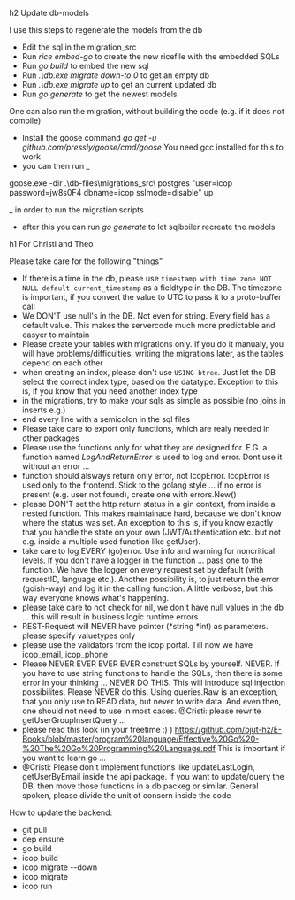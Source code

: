 h2 Update db-models

I use this steps to regenerate the models from the db

* Edit the sql in the migration_src
* Run _rice embed-go_ to create the new ricefile with the embedded SQLs
* Run _go build_ to embed the new sql
* Run _.\db.exe migrate down-to 0_ to get an empty db
* Run _.\db.exe migrate up_ to get an current updated db
* Run _go generate_ to get the newest models

One can also run the migration, without building the code (e.g. if it does not compile)

* Install the goose command _go get -u github.com/pressly/goose/cmd/goose_
  You need gcc installed for this to work
* you can then run \_

goose.exe -dir .\db-files\migrations_src\ postgres "user=icop password=jw8s0F4 dbname=icop sslmode=disable" up

\_ in order to run the migration scripts

* after this you can run _go generate_ to let sqlboiler recreate the models

h1 For Christi and Theo

Please take care for the following "things"

* If there is a time in the db, please use
  `timestamp with time zone NOT NULL default current_timestamp`
  as a fieldtype in the DB. The timezone is important, if you convert the value to UTC to pass it to a proto-buffer call
* We DON'T use null's in the DB. Not even for string. Every field has a default value. This makes the servercode much more predictable and easyer to maintain
* Please create your tables with migrations only. If you do it manualy, you will have problems/difficulties, writing the migrations later, as the tables depend on each other
* when creating an index, please don't use `USING btree`. Just let the DB select the correct index type, based on the datatype. Exception to this is, if you know that you need another index type
* in the migrations, try to make your sqls as simple as possible (no joins in inserts e.g.)
* end every line with a semicolon in the sql files
* Please take care to export only functions, which are realy needed in other packages
* Please use the functions only for what they are designed for. E.G. a function named _LogAndReturnError_ is used to log and error. Dont use it without an error ...
* function should alsways return only error, not IcopError. IcopError is used only to the frontend. Stick to the golang style ... if no error is present (e.g. user not found), create one with errors.New()
* please DON'T set the http return status in a gin context, from inside a nested function. This makes maintainace hard, because we don't know where the status was set. An exception to this is, if you know exactly that you handle the state on your own (JWT/Authentication etc. but not e.g. inside a multiple used function like getUser).
* take care to log EVERY (go)error. Use info and warning for noncritical levels. If you don't have a logger in the function ... pass one to the function. We have the logger on every request set by default (with requestID, language etc.). Another possibility is, to just return the error (goish-way) and log it in the calling function. A little verbose, but this way everyone knows what's happening.
* please take care to not check for nil, we don't have null values in the db ... this will result in business logic runtime errors
* REST-Request will NEVER have pointer (*string *int) as parameters. please specify valuetypes only
* please use the validators from the icop portal. Till now we have icop_email, icop_phone
* Please NEVER EVER EVER EVER construct SQLs by yourself. NEVER. If you have to use string functions to handle the SQLs, then there is some error in your thinking ... NEVER DO THIS. This will introduce sql injection possibilites. Please NEVER do this. Using queries.Raw is an exception, that you only use to READ data, but never to write data. And even then, one should not need to use in most cases. @Cristi: please rewrite getUserGroupInsertQuery ...
* please read this look (in your freetime :) )
  https://github.com/bjut-hz/E-Books/blob/master/program%20language/Effective%20Go%20-%20The%20Go%20Programming%20Language.pdf
  This is important if you want to learn go ...
* @Cristi: Please don't implement functions like updateLastLogin, getUserByEmail inside the api package. If you want to update/query the DB, then move those functions in a db packeg or similar. General spoken, please divide the unit of consern inside the code


How to update the backend:
- git pull
- dep ensure
- go build
- icop build
- icop migrate --down
- icop migrate
- icop run
